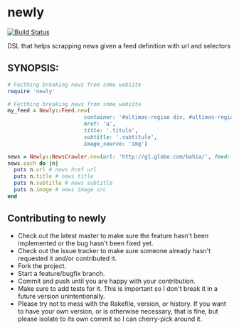 # newly

[![Build Status](https://snap-ci.com/alabeduarte/newly/branch/master/build_image)](https://snap-ci.com/alabeduarte/newly/branch/master)


DSL that helps scrapping news given a feed definition with url and selectors

## SYNOPSIS:

``` ruby
# Fecthing breaking news from some website
require 'newly'

# Fecthing breaking news from some website
my_feed = Newly::Feed.new(
                        container: '#ultimas-regiao div, #ultimas-regiao ul li',
                        href: 'a',
                        title: '.titulo',
                        subtitle: '.subtitulo',
                        image_source: 'img')

news = Newly::NewsCrawler.new(url: 'http://g1.globo.com/bahia/', feed: my_feed).fetch
news.each do |n|
  puts n.url # news href url
  puts n.title # news title
  puts n.subtitle # news subtitle
  puts n.image # news image src
end
```

## Contributing to newly

* Check out the latest master to make sure the feature hasn't been implemented or the bug hasn't been fixed yet.
* Check out the issue tracker to make sure someone already hasn't requested it and/or contributed it.
* Fork the project.
* Start a feature/bugfix branch.
* Commit and push until you are happy with your contribution.
* Make sure to add tests for it. This is important so I don't break it in a future version unintentionally.
* Please try not to mess with the Rakefile, version, or history. If you want to have your own version, or is otherwise necessary, that is fine, but please isolate to its own commit so I can cherry-pick around it.


